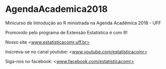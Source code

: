 # AgendaAcademica2018
Minicurso de Introdução ao R ministrada na Agenda Acadêmica 2018 - UFF

Promovido pelo programa de Extensão Estatística é com R! 

Nosso site <www.estatisticacomr.uff.br>

Inscreva-se no canal youtube: <www.youtube.com/estatisticacomr>

Siga-nos no facebook: <www.facebook.com/estatisticacomr>
